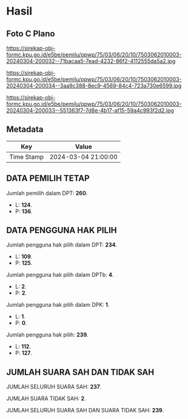 # Hasil

## Foto C Plano

https://sirekap-obj-formc.kpu.go.id/e5be/pemilu/ppwp/75/03/06/20/10/7503062010003-20240304-200032--71bacaa5-7ead-4232-86f2-4112555da5a2.jpg

https://sirekap-obj-formc.kpu.go.id/e5be/pemilu/ppwp/75/03/06/20/10/7503062010003-20240304-200034--3aa9c388-8ec9-4569-84c4-723a730e6599.jpg

https://sirekap-obj-formc.kpu.go.id/e5be/pemilu/ppwp/75/03/06/20/10/7503062010003-20240304-200033--551363f7-7d8e-4b17-af15-59a4c993f2d2.jpg


## Metadata

| Key        | Value               |
| ---------- | ------------------- |
| Time Stamp | 2024-03-04 21:00:00 |


## DATA PEMILIH TETAP

Jumlah pemilih dalam DPT: **260**.
 * L: **124**.
 * P: **136**.

## DATA PENGGUNA HAK PILIH

Jumlah pengguna hak pilih dalam DPT: **234**.
 * L: **109**.
 * P: **125**.

Jumlah pengguna hak pilih dalam DPTb: **4**.
 * L: **2**.
 * P: **2**.

Jumlah pengguna hak pilih dalam DPK: **1**.
 * L: **1**.
 * P: **0**.

Jumlah pengguna hak pilih: **239**.
 * L: **112**.
 * P: **127**.

## JUMLAH SUARA SAH DAN TIDAK SAH

JUMLAH SELURUH SUARA SAH: **237**.

JUMLAH SUARA TIDAK SAH: **2**.

JUMLAH SELURUH SUARA SAH DAN SUARA TIDAK SAH: **239**.


